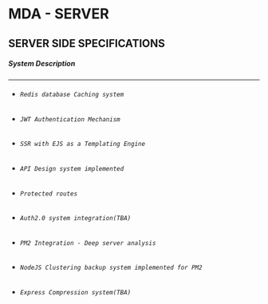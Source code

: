 # MDA - SERVER
## SERVER SIDE SPECIFICATIONS

##### System Description
___
* ###### `Redis database Caching system`
* ###### `JWT Authentication Mechanism`
* ###### `SSR with EJS as a Templating Engine`
* ###### `API Design system implemented`
* ###### `Protected routes`
* ###### `Auth2.0 system integration(TBA)`
* ###### `PM2 Integration - Deep server analysis`
* ###### `NodeJS Clustering backup system implemented for PM2`
* ###### `Express Compression system(TBA)`
